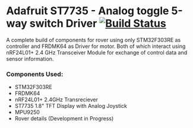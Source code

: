 # Adafruit ST7735 - Analog toggle 5-way switch Driver [![Build Status](https://travis-ci.com/arunkumar-mourougappane/comprehensive-rover-controller.svg?branch=master)](https://travis-ci.com/arunkumar-mourougappane/comprehensive-rover-controller)

A complete build of components for rover using only STM32F303RE as controller and FRDMK64 as Driver for motor. Both of which interact using nRF24L01+ 2.4 GHz Transceiver Module for exchange of control data and sensor information.

### Components Used:
- STM32F303RE
- FRDMK64
- nRF24L01+ 2.4GHz Transreciever
- ST7735 1.8" TFT Display with Analog Joystick
- MPU9250
- Rover details  (Development in Progress)
